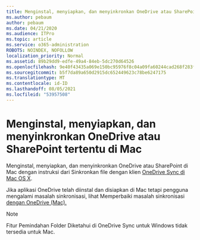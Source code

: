 ```yaml
---
title: Menginstal, menyiapkan, dan menyinkronkan OneDrive atau SharePoint tertentu di Mac
ms.author: pebaum
author: pebaum
ms.date: 04/21/2020
ms.audience: ITPro
ms.topic: article
ms.service: o365-administration
ROBOTS: NOINDEX, NOFOLLOW
localization_priority: Normal
ms.assetid: 89b29dd9-edfe-49a4-84eb-5dc270d64526
ms.openlocfilehash: 9e40f43435a069e150bc95976f8c04a09fa60244cad268f283f326c1df363704
ms.sourcegitcommit: b5f7da89a650d2915dc652449623c78be6247175
ms.translationtype: MT
ms.contentlocale: id-ID
ms.lasthandoff: 08/05/2021
ms.locfileid: "53957508"
---
```

# <a name="install-setup-and-sync-onedrive-or-sharepoint-files-on-mac"></a>Menginstal, menyiapkan, dan menyinkronkan OneDrive atau SharePoint tertentu di Mac 

Menginstal, menyiapkan, dan menyinkronkan OneDrive atau SharePoint di Mac dengan instruksi dari Sinkronkan file dengan klien [OneDrive Sync di Mac OS X](https://support.office.com/article/sync-files-with-the-onedrive-sync-client-on-mac-os-x-d11b9f29-00bb-4172-be39-997da46f913f).

Jika aplikasi OneDrive telah diinstal dan disiapkan di Mac tetapi pengguna mengalami masalah sinkronisasi, lihat Memperbaiki masalah sinkronisasi [dengan OneDrive (Mac).](https://support.office.com/article/fix-onedrive-sync-problems-on-a-mac-af3012d7-13ec-4ac9-bbb1-ebcd2a0cd756)

> [!NOTE]
> Fitur Pemindahan Folder Diketahui di OneDrive Sync untuk Windows tidak tersedia untuk Mac.




